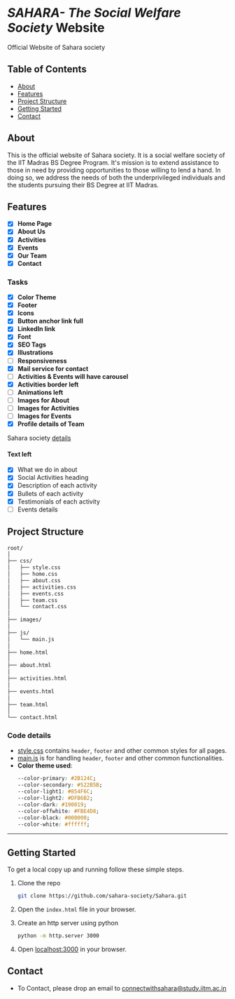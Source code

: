 # _SAHARA- The Social Welfare Society_ Website

Official Website of Sahara society

## Table of Contents

-   [About](#about)
-   [Features](#features)
-   [Project Structure](#project-structure)
-   [Getting Started](getting-started)
-   [Contact](#contact)

## About

This is the official website of Sahara society. It is a social welfare society of the IIT Madras BS Degree Program. It's mission is to extend assistance to those in need by providing opportunities to those willing to lend a hand. In doing so, we address the needs of both the underprivileged individuals and the students pursuing their BS Degree at IIT Madras.

## Features

-   [x] **Home Page**
-   [x] **About Us**
-   [x] **Activities**
-   [x] **Events**
-   [x] **Our Team**
-   [x] **Contact**

### Tasks
- [x] **Color Theme**
- [x] **Footer**
- [x] **Icons**
- [x] **Button anchor link full**
- [x] **LinkedIn link**
- [x] **Font**
- [x] **SEO Tags**
- [x] **Illustrations**
- [ ] **Responsiveness**
- [x] **Mail service for contact**
- [ ] **Activities & Events will have carousel**
- [x] **Activities border left**
- [ ] **Animations left**
- [ ] **Images for About**
- [ ] **Images for Activities**
- [ ] **Images for Events**
- [x] **Profile details of Team**

Sahara society [details](https://docs.google.com/document/d/1drGVoKkkfh10SDM7KmOImB4YgmmDTpI6uM_bUcFdoPI/edit?pli=1)

#### Text left
- [x] What we do in about
- [x] Social Activities heading
- [x] Description of each activity
- [x] Bullets of each activity
- [x] Testimonials of each activity
- [ ] Events details

## Project Structure

```bash
root/
│
├── css/
│   ├── style.css
│   ├── home.css
│   ├── about.css
│   ├── activities.css
│   ├── events.css
│   ├── team.css
│   └── contact.css
│
├── images/
│
├── js/
│   └── main.js
│
├── home.html
│
├── about.html
│
├── activities.html
│
├── events.html
│
├── team.html
│
└── contact.html

```

### Code details

-   [style.css](./css/style.css) contains `header`, `footer` and other common styles for all pages.
-   [main.js](./js/main.js) is for handling `header`, `footer` and other common functionalities.
-   **Color theme used**:
    ```css
    --color-primary: #2B124C;
    --color-secondary: #522B5B;
    --color-light1: #854F6C;
    --color-light2: #DFB6B2;
    --color-dark: #190019;
    --color-offwhite: #FBE4D8;
    --color-black: #000000;
    --color-white: #ffffff;
    ```

---

## Getting Started

To get a local copy up and running follow these simple steps.

1. Clone the repo

    ```bash
    git clone https://github.com/sahara-society/Sahara.git
    ```

2. Open the `index.html` file in your browser.
3. Create an http server using python
    ```bash
    python -m http.server 3000
    ```
4. Open [localhost:3000](http://0.0.0.0:3000/) in your browser.

## Contact

-   To Contact, please drop an email to [connectwithsahara@study.iitm.ac.in](mailto:connectwithsahara@study.iitm.ac.in)
